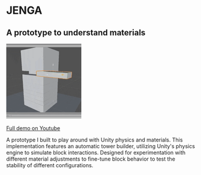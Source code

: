 # JENGA 

## A prototype to understand materials

<img src="../readme-assets/jenga.gif" width="200"/>

[Full demo on Youtube](https://www.youtube.com/watch?v=ZvYWhK3wTY4)

A prototype I built to play around with Unity physics and materials. This implementation features an automatic tower builder, utilizing Unity's physics engine to simulate block interactions. Designed for experimentation with different material adjustments to fine-tune block behavior to test the stability of different configurations.
